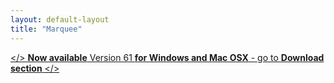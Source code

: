 ```yaml
---
layout: default-layout
title: "Marquee"
---
```


[</> **Now available** Version 61 **for Windows and Mac OSX** - go to **Download section** </>](/downloads/ "download v61 for Windows or Mac OSX")
